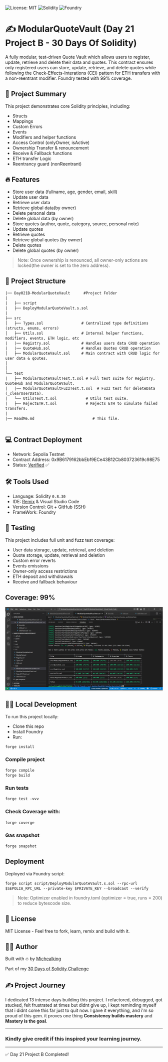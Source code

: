 ![License: MIT](https://img.shields.io/badge/License-MIT-green.svg)
![Solidity](https://img.shields.io/badge/Solidity-0.8.30-blue.svg)
![Foundry](https://img.shields.io/badge/Tested%20with-Foundry-orange.svg)

# ✍️ ModularQuoteVault (Day 21 Project B - 30 Days Of Solidity)

A fully modular, test-driven Quote Vault which allows users to register, update, retrieve and delete their data and quotes. This contract ensures only registered users can store, update, retrieve, and delete quotes while following the Check-Effects-Interations (CEI) pattern for ETH transfers with a non-reentrant modifier. Foundry tested with 99% coverage. 

## 📝 Project Summary
This project demonstrates core Solidity principles, including:

- Structs
- Mappings
- Custom Errors
- Events
- Modifiers and helper functions
- Access Control (onlyOwner, isActive)
- Ownership Transfer & renouncement
- Receive & Fallback functions
- ETH transfer Logic
- Reentrancy guard (nonReentrant)

## 🔥 Features

- Store user data (fullname, age, gender, email, skill)
- Update user data
- Retrieve user data
- Retrieve global data(by owner)
- Delete personal data
- Delete global data (by owner)
- Store quotes (author, quote, category, source, personal note)
- Update quotes
- Retrieve quotes
- Retrieve global quotes (by owner)
- Delete quotes
- Delete global quotes (by owner)


>Note: Once ownership is renounced, all owner-only actions are locked(the owner is set to the zero address). 

## 📂 Project Structure
```
|── Day021B-ModularQuoteVault      #Project Folder
|
|   ├── script
|   ├── DeployModularQuoteVault.s.sol    
|
├── src
│   ├── Types.sol                 # Centralized type definitions (structs, enums, errors)
│   ├── Utils.sol                 # Internal helper functions, modifiers, events, ETH logic, etc
|   |── Registry.sol              # Handles users data CRUD operation
|   |── QuoteHub.sol              # Handles Quotes CRUD operation
│   ├── ModularQuoteVault.sol     # Main contract with CRUD logic for user data & qoutes. 
│  
│
└── test
|   ├── ModularQuoteVaultTest.t.sol # Full test suite for Registry, QuoteHub and ModularQuoteVault. 
|   |── ModularQuoteVaultFuzzTest.t.sol  # Fuzz test for deleteData (_clearUserData).
|   └── UtilsTest.t.sol             # Utils test suite. 
|   ├── RejectETH.t.sol             # Rejects ETH to simulate failed transfers.
|
|── ReadMe.md                          # This file.


```

## 💻 Contract Deployment

- Network: Sepolia Testnet
- Contract Address: 0x9B6179162bbEbf9ECe43B12Cb803723619c98E75
- Status: [Verified](https://sepolia.etherscan.io/address/0x9b6179162bbebf9ece43b12cb803723619c98e75) ✅

## 🛠 Tools Used 
- Language: Solidity `0.8.30`
- IDE: [Remix](https://remix.ethereum.org/) & Visual Studio Code
- Version Control: Git + GitHub (SSH)
- FrameWork: Foundry

## 🧪 Testing
This project includes full unit and fuzz test coverage:
- User data storage, update, retrieval, and deletion
- Quote storage, update, retrieval and deletion
- Custom error reverts
- Events emissions
- Owner-only access restrictions
- ETH deposit and withdrawals
- Receive and fallback behaviour

## Coverage: 99%
![alt text](Screenshot/image.png)

## 👨‍💻 Local Development
To run this project locally:
- Clone this repo
- Install Foundry
- Run:

```
forge install
```
 
### Compile project
```
forge compile
forge build
```

### Run tests
```
forge test -vvv
```

### Check Coverage with:
```
forge coverge
```

### Gas snapshot
```
forge snapshot
```

## Deployment
Deployed via Foundry script:

```
forge script script/DeployModularQuoteVault.s.sol --rpc-url $SEPOLIA_RPC_URL --private-key $PRIVATE_KEY --broadcast --verify
```
> Note: Optimizer enabled in foundry.toml (optimizer = true, runs = 200) to reduce bytescode size. 

## 🪪 License
MIT License - Feel free to fork, learn, remix and build with it. 

## 👨‍💻 Author

Built with 🔥 by [Michealking](github.com/BuildsWithKing)

Part of my [30 Days of Solidity Challenge](https://github.com/BuildsWithKing/30-days-solidity-challenge)

## ✍️ Project Journey
I dedicated 13 intense days building this project. I refactored, debugged, got stucked, felt frustrated at times but didnt give up, i kept reminding myself that i didnt come this far just to quit now.
I gave it everything, and i'm so proud of this gem. it proves one thing **Consistency builds mastery** and **Mastery is the goal**. 

--- 
### Kindly give credit if this inspired your learning journey.
---

✅ Day 21 Project B Completed!